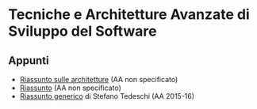 # Tecniche e Architetture Avanzate di Sviluppo del Software

## Appunti

- [Riassunto sulle architetture](Appunti/Riassunto%20Architetture.pdf) (AA non specificato)
- [Riassunto](Appunti/TAASS%20riassunti.pdf) (AA non specificato)
- [Riassunto generico](Appunti/Riassunto%20Generico.pdf) di Stefano Tedeschi (AA 2015-16)
